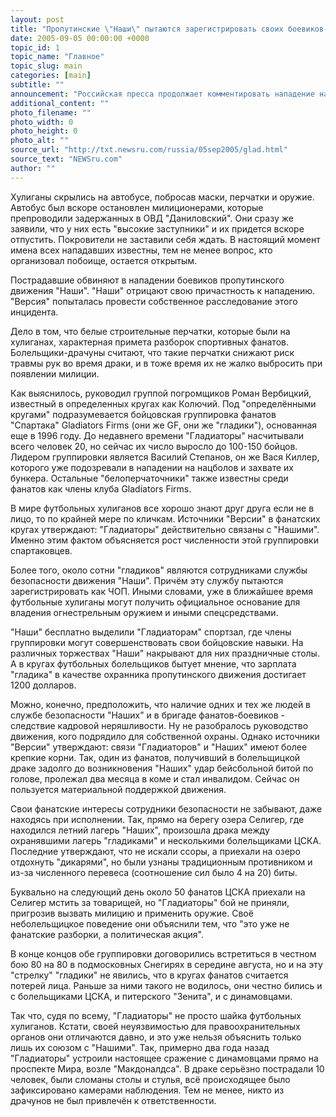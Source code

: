 ```yaml
---
layout: post
title: "Пропутинские \"Наши\" пытаются зарегистрировать своих боевиков-\"гладиаторов\" как ЧОП"
date: 2005-09-05 00:00:00 +0000
topic_id: 1
topic_name: "Главное"
topic_slug: main
categories: [main]
subtitle: ""
announcement: "Российская пресса продолжает комментировать нападение на представителей леворадикальной молодежи, которое было совершено в Москве на прошлой неделе. 25 человек в масках и строительных белых перчатках, вооруженных бейсбольными битами и травматическими пистолетами, напали на леваков и в буквальном смысле слова искалечили семерых из них."
additional_content: ""
photo_filename: ""
photo_width: 0
photo_height: 0
photo_alt: ""
source_url: "http://txt.newsru.com/russia/05sep2005/glad.html"
source_text: "NEWSru.com"
author: ""
---
```

Хулиганы скрылись на автобусе, побросав маски, перчатки и оружие. Автобус был вскоре остановлен милиционерами, которые препроводили задержанных в ОВД "Даниловский". Они сразу же заявили, что у них есть "высокие заступники" и их придется вскоре отпустить. Покровители не заставили себя ждать. В настоящий момент имена всех нападавших известны, тем не менее вопрос, кто организовал побоище, остается открытым.

Пострадавшие обвиняют в нападении боевиков пропутинского движения "Наши". "Наши" отрицают свою причастность к нападению. "Версия" попыталась провести собственное расследование этого инцидента.

Дело в том, что белые строительные перчатки, которые были на хулиганах, характерная примета разборок спортивных фанатов. Болельщики-драчуны считают, что такие перчатки снижают риск травмы рук во время драки, и в тоже время их не жалко выбросить при появлении милиции.

Как выяснилось, руководил группой погромщиков Роман Вербицкий, известный в определенных кругах как Колючий. Под "определёнными кругами" подразумевается бойцовская группировка фанатов "Спартака" Gladiators Firms (они же GF, они же "гладики"), основанная еще в 1996 году. До недавнего времени "Гладиаторы" насчитывали всего человек 20, но сейчас их число выросло до 100-150 бойцов. Лидером группировки является Василий Степанов, он же Вася Киллер, которого уже подозревали в нападении на нацболов и захвате их бункера. Остальные "белоперчаточники" также известны среди фанатов как члены клуба Gladiators Firms.

В мире футбольных хулиганов все хорошо знают друг друга если не в лицо, то по крайней мере по кличкам. Источники "Версии" в фанатских кругах утверждают: "Гладиаторы" действительно связаны с "Нашими". Именно этим фактом объясняется рост численности этой группировки спартаковцев.

Более того, около сотни "гладиков" являются сотрудниками службы безопасности движения "Наши". Причём эту службу пытаются зарегистрировать как ЧОП. Иными словами, уже в ближайшее время футбольные хулиганы могут получить официальное основание для владения огнестрельным оружием и иными спецсредствами.

"Наши" бесплатно выделили "Гладиаторам" спортзал, где члены группировки могут совершенствовать свои бойцовские навыки. На различных торжествах "Наши" накрывают для них праздничные столы. А в кругах футбольных болельщиков бытует мнение, что зарплата "гладика" в качестве охранника пропутинского движения достигает 1200 долларов.

Можно, конечно, предположить, что наличие одних и тех же людей в службе безопасности "Наших" и в бригаде фанатов-боевиков - следствие кадровой неряшливости. Ну не разобралось руководство движения, кого подрядило для собственной охраны. Однако источники "Версии" утверждают: связи "Гладиаторов" и "Наших" имеют более крепкие корни. Так, один из фанатов, получивший в болельщицкой драке задолго до возникновения "Наших" удар бейсбольной битой по голове, пролежал два месяца в коме и стал инвалидом. Сейчас он пользуется материальной поддержкой движения.

Свои фанатские интересы сотрудники безопасности не забывают, даже находясь при исполнении. Так, прямо на берегу озера Селигер, где находился летний лагерь "Наших", произошла драка между охранявшими лагерь "гладиками" и несколькими болельщиками ЦСКА. Последние утверждают, что не искали ссоры, а приехали на озеро отдохнуть "дикарями", но были узнаны традиционным противником и из-за численного перевеса (соотношение сил было 4 на 20) биты.

Буквально на следующий день около 50 фанатов ЦСКА приехали на Селигер мстить за товарищей, но "Гладиаторы" бой не приняли, пригрозив вызвать милицию и применить оружие. Своё неболельщицкое поведение они объяснили тем, что "это уже не фанатские разборки, а политическая акция".

В конце концов обе группировки договорились встретиться в честном бою 80 на 80 в подмосковных Снегирях в середине августа, но и на эту "стрелку" "гладики" не явились, что в кругах фанатов считается потерей лица. Раньше за ними такого не водилось, они честно бились и с болельщиками ЦСКА, и питерского "Зенита", и с динамовцами.

Так что, судя по всему, "Гладиаторы" не просто шайка футбольных хулиганов. Кстати, своей неуязвимостью для правоохранительных органов они отличаются давно, и это уже нельзя объяснить только лишь их союзом с "Нашими". Так, примерно два года назад "Гладиаторы" устроили настоящее сражение с динамовцами прямо на проспекте Мира, возле "Макдоналдса". В драке серьёзно пострадали 10 человек, были сломаны столы и стулья, всё происходящее было зафиксировано камерами наблюдения. Тем не менее, никто из драчунов не был привлечён к ответственности.
